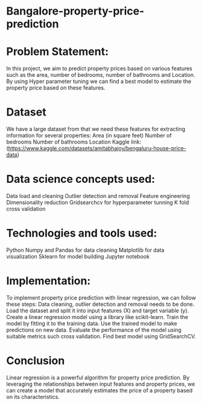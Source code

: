 # Bangalore-property-price-prediction
# Problem Statement:
In this project, we aim to predict property prices based on various features such as the area, number of bedrooms, number of bathrooms and Location. By using Hyper parameter tuning we can find a best model to estimate the property price based on these features.

# Dataset
We have a large dataset from that we need these features for extracting information for several properties:
Area (in square feet)
Number of bedrooms
Number of bathrooms
Location
Kaggle link: (https://www.kaggle.com/datasets/amitabhajoy/bengaluru-house-price-data)

# Data science concepts used:
Data load and cleaning
Outlier detection and removal 
Feature engineering
Dimensionality reduction
Gridsearchcv for hyperparameter tunning
K fold cross validation

# Technologies and tools used:
Python
Numpy and Pandas for data cleaning
Matplotlib for data visualization
Sklearn for model building
Jupyter notebook

# Implementation:
To implement property price prediction with linear regression, we can follow these steps:
Data cleaning, outlier detection and removal needs to be done.
Load the dataset and split it into input features (X) and target variable (y).
Create a linear regression model using a library like scikit-learn.
Train the model by fitting it to the training data.
Use the trained model to make predictions on new data.
Evaluate the performance of the model using suitable metrics such cross validation.
Find best model using GridSearchCV.

# Conclusion
Linear regression is a powerful algorithm for property price prediction. By leveraging the relationships between input features and property prices, we can create a model that accurately estimates the price of a property based on its characteristics.
